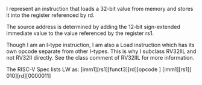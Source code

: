 I represent an instruction that loads a 32-bit value from memory and stores it into the register referenced by rd.

The source address is determined by adding the 12-bit sign-extended immediate value to the value referenced by the register rs1.

Though I am an I-type instruction, I am also a Load instruction which has its own opcode separate from other I-types. This is why I subclass RV32IIL and not RV32II directly. See the class comment of RV32IIL for more information.

The RISC-V Spec lists LW as:
[imm1][rs1][funct3][rd][opcode  ]
[imm1][rs1][    010][rd][0000011]
